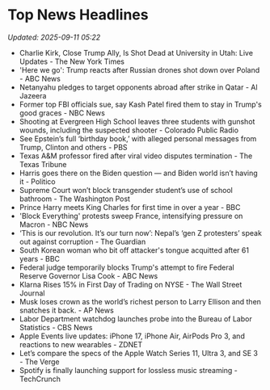 # Top News Headlines

_Updated: 2025-09-11 05:22_

- Charlie Kirk, Close Trump Ally, Is Shot Dead at University in Utah: Live Updates - The New York Times
- 'Here we go': Trump reacts after Russian drones shot down over Poland - ABC News
- Netanyahu pledges to target opponents abroad after strike in Qatar - Al Jazeera
- Former top FBI officials sue, say Kash Patel fired them to stay in Trump's good graces - NBC News
- Shooting at Evergreen High School leaves three students with gunshot wounds, including the suspected shooter - Colorado Public Radio
- See Epstein’s full ‘birthday book,’ with alleged personal messages from Trump, Clinton and others - PBS
- Texas A&M professor fired after viral video disputes termination - The Texas Tribune
- Harris goes there on the Biden question — and Biden world isn’t having it - Politico
- Supreme Court won’t block transgender student’s use of school bathroom - The Washington Post
- Prince Harry meets King Charles for first time in over a year - BBC
- 'Block Everything' protests sweep France, intensifying pressure on Macron - NBC News
- ‘This is our revolution. It’s our turn now’: Nepal’s ‘gen Z protesters’ speak out against corruption - The Guardian
- South Korean woman who bit off attacker's tongue acquitted after 61 years - BBC
- Federal judge temporarily blocks Trump's attempt to fire Federal Reserve Governor Lisa Cook - ABC News
- Klarna Rises 15% in First Day of Trading on NYSE - The Wall Street Journal
- Musk loses crown as the world’s richest person to Larry Ellison and then snatches it back. - AP News
- Labor Department watchdog launches probe into the Bureau of Labor Statistics - CBS News
- Apple Events live updates: iPhone 17, iPhone Air, AirPods Pro 3, and reactions to new wearables - ZDNET
- Let’s compare the specs of the Apple Watch Series 11, Ultra 3, and SE 3 - The Verge
- Spotify is finally launching support for lossless music streaming - TechCrunch